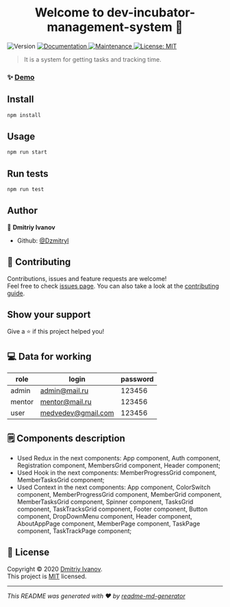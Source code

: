 <h1 align="center">Welcome to dev-incubator-management-system 👋</h1>
<p>
  <img alt="Version" src="https://img.shields.io/badge/version-1.0.0-blue.svg?cacheSeconds=2592000" />
  <a href="Components description:" target="_blank">
    <img alt="Documentation" src="https://img.shields.io/badge/documentation-yes-brightgreen.svg" />
  </a>
  <a href="https://github.com/DzmitryI/DIMS.UI-3/graphs/commit-activity" target="_blank">
    <img alt="Maintenance" src="https://img.shields.io/badge/Maintained%3F-yes-green.svg" />
  </a>
  <a href="https://github.com/DzmitryI/DIMS.UI-3/blob/master/LICENSE" target="_blank">
    <img alt="License: MIT" src="https://img.shields.io/github/license/DzmitryI/dev-incubator-management-system" />
  </a>
</p>

> It is a system for getting tasks and tracking time.

### ✨ [Demo](https://dims-f1a5f.web.app)

## Install

```sh
npm install
```

## Usage

```sh
npm run start
```

## Run tests

```sh
npm run test
```

## Author

👤 **Dmitriy Ivanov**

- Github: [@DzmitryI](https://github.com/DzmitryI)

## 🤝 Contributing

Contributions, issues and feature requests are welcome!<br />Feel free to check [issues page](https://dims-f1a5f.web.app). You can also take a look at the [contributing guide](https://github.com/DzmitryI/DIMS.UI-3/blob/master/CONTRIBUTING.md).

## Show your support

Give a ⭐️ if this project helped you!

## 💻 Data for working

| role   | login              | password |
| ------ | ------------------ | -------- |
| admin  | admin@mail.ru      | 123456   |
| mentor | mentor@mail.ru     | 123456   |
| user   | medvedev@gmail.com | 123456   |

## 🗒 Components description

- Used Redux in the next components: App component, Auth component, Registration component, MembersGrid component, Header component;
- Used Hook in the next components: MemberProgressGrid component, MemberTasksGrid component;
- Used Context in the next components: App component, ColorSwitch component, MemberProgressGrid component, MemberGrid component, MemberTasksGrid component, Spinner component, TasksGrid component, TaskTracksGrid component, Footer component, Button component, DropDownMenu component, Header component, AboutAppPage component, MemberPage component, TaskPage component, TaskTrackPage component;

## 📝 License

Copyright © 2020 [Dmitriy Ivanov](https://github.com/DzmitryI).<br />
This project is [MIT](https://github.com/DzmitryI/DIMS.UI-3/blob/master/LICENSE) licensed.

---

_This README was generated with ❤️ by [readme-md-generator](https://github.com/kefranabg/readme-md-generator)_
